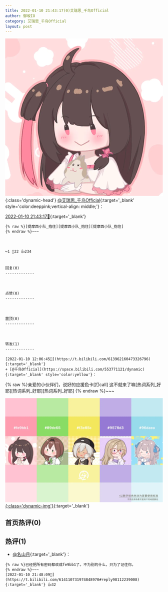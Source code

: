 ```yaml
---
title: 2022-01-10 21:43:17(0)艾瑞思_千鸟Official
author: 御坂IO
category: 艾瑞思_千鸟Official
layout: post
---
```


![img](/images/7e08840c56f251de28bdf766b647bd5fe9a5d50a.jpg){:class='dynamic-head'}
[@艾瑞思_千鸟Official](https://space.bilibili.com/1090010845/dynamic){:target='_blank' style='color:deeppink;vertical-align: middle;'}：

[2022-01-10 21:43:17🔗](https://t.bilibili.com/614110731974848970){:target='_blank'}

~~~
{% raw %}[提摩西小队_抱住][提摩西小队_抱住][提摩西小队_抱住]
{% endraw %}~~~



↪️1 💬22 👍234


回复(0)
-------------



点赞(0)
-------------



置顶(0)
-------------



转发(1)
-------------

[2022-01-10 12:06:45🔗](https://t.bilibili.com/613962160473326796){:target='_blank'}
+ [@千鸟Official](https://space.bilibili.com/553771121/dynamic){:target='_blank' style='color:yellow'}：
~~~
{% raw %}亲爱的小伙伴们，说好的应援色卡[打call]
这不就来了嘛[热词系列_好耶][热词系列_好耶][热词系列_好耶]
{% endraw %}~~~


[![img](/images/e6de3847295d9ebc31631cf5416a82a08163a5da.jpg){:class='dynamic-img'}](/images/e6de3847295d9ebc31631cf5416a82a08163a5da.jpg){:target='_blank'}




首页热评(0)
-------------



热评(1)
-------------

+ [@名山月](https://space.bilibili.com/12299592/dynamic){:target='_blank'}：
~~~
{% raw %}已经把所有密码都改成fe9bb1了。不为别的什么，只为了记住你。
{% endraw %}~~~
[2022-01-10 21:48:09🔗](https://t.bilibili.com/614110731974848970#reply98112239008){:target='_blank'} 👍32


